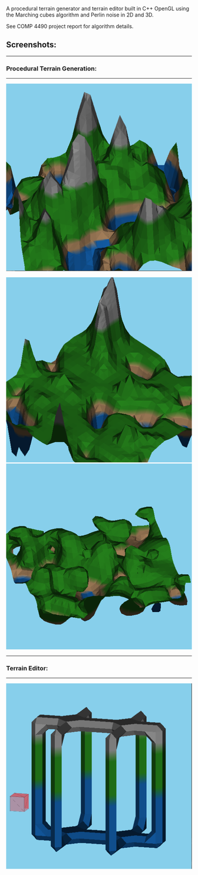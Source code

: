 A procedural terrain generator and terrain editor built in C++ OpenGL using the Marching cubes algorithm and Perlin noise in 2D and 3D.

See COMP 4490 project report for algorithm details.

## Screenshots:

-----------------------------------------
### Procedural Terrain Generation:
-----------------------------------------

![2D](ss1.png)

![2D](ss2.png)
![3D](ss3.png)

------------------------------------------
### Terrain Editor:
------------------------------------------

![Editor](ss4.png)
